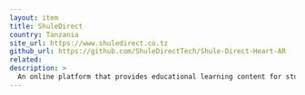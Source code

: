 ```yaml
---
layout: item
title: ShuleDirect
country: Tanzania
site_url: https://www.shuledirect.co.tz
github_url: https://github.com/ShuleDirectTech/Shule-Direct-Heart-AR
related: 
description: >
  An online platform that provides educational learning content for students and teachers in secondary schools.
---
```

